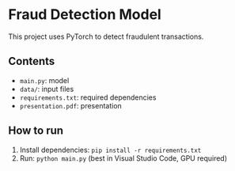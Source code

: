 # Fraud Detection Model

This project uses PyTorch to detect fraudulent transactions.

## Contents
- `main.py`: model
- `data/`: input files
- `requirements.txt`: required dependencies
- `presentation.pdf`: presentation

## How to run
1. Install dependencies: `pip install -r requirements.txt`
2. Run: `python main.py` (best in Visual Studio Code, GPU required)
